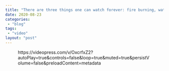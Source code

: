 ```yaml
---
title: "There are three things one can watch forever: fire burning, water falling, and computation progress bars"
date: 2020-08-23
categories: 
 - "blog"
tags: 
 - "video"
layout: "post"
---
```


<!-- wp:paragraph -->

<!-- /wp:paragraph -->

<!-- wp:video {"autoplay":true,"controls":false,"guid":"OxcrfxZ2","id":3495,"loop":true,"muted":true,"src":"https:\/\/randomstratum.files.wordpress.com\/2020\/08\/vid_20200823_171247.mp4"} -->
<figure class="wp-block-video wp-block-embed is-type-video is-provider-videopress"><div class="wp-block-embed__wrapper">
https://videopress.com/v/OxcrfxZ2?autoPlay=true&amp;controls=false&amp;loop=true&amp;muted=true&amp;persistVolume=false&amp;preloadContent=metadata
</div></figure>
<!-- /wp:video -->
